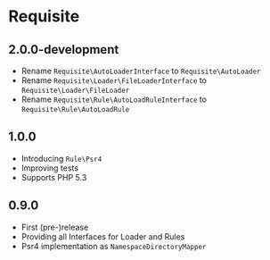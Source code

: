 # Requisite

## 2.0.0-development
 * Rename `Requisite\AutoLoaderInterface` to `Requisite\AutoLoader`
 * Rename `Requisite\Loader\FileLoaderInterface` to `Requisite\Loader\FileLoader`
 * Rename `Requisite\Rule\AutoLoadRuleInterface` to `Requisite\Rule\AutoLoadRule`


## 1.0.0
 * Introducing `Rule\Psr4`
 * Improving tests
 * Supports PHP 5.3

## 0.9.0

 * First (pre-)release
 * Providing all Interfaces for Loader and Rules 
 * Psr4 implementation as `NamespaceDirectoryMapper`
